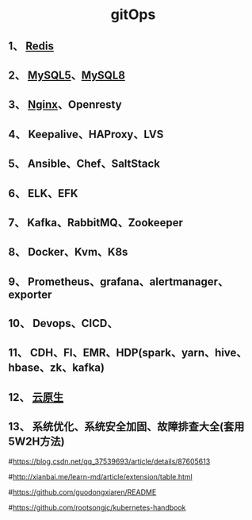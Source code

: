 #  <center>gitOps  
## 1、   [Redis](https://github.com/gitseen/gitOps/tree/main/Redis)    
## 2、   [MySQL5](https://github.com/gitseen/gitOps/tree/main/MySQL5)、[MySQL8](https://github.com/gitseen/gitOps/tree/main/MySQL8)
## 3、   [Nginx](https://github.com/gitseen/gitOps/tree/main/Nginx)、Openresty   
## 4、   Keepalive、HAProxy、LVS 
## 5、   Ansible、Chef、SaltStack 
## 6、   ELK、EFK 
## 7、   Kafka、RabbitMQ、Zookeeper 
## 8、   Docker、Kvm、K8s
## 9、  Prometheus、grafana、alertmanager、exporter
## 10、  Devops、CICD、
## 11、  CDH、FI、EMR、HDP(spark、yarn、hive、hbase、zk、kafka)
## 12、  [云原生](https://jimmysong.io/kubernetes-handbook/cloud-native/oam.html)

## 13、  系统优化、系统安全加固、故障排查大全(套用5W2H方法) 



#https://blog.csdn.net/qq_37539693/article/details/87605613

#http://xianbai.me/learn-md/article/extension/table.html

#https://github.com/guodongxiaren/README
  
#https://github.com/rootsongjc/kubernetes-handbook
